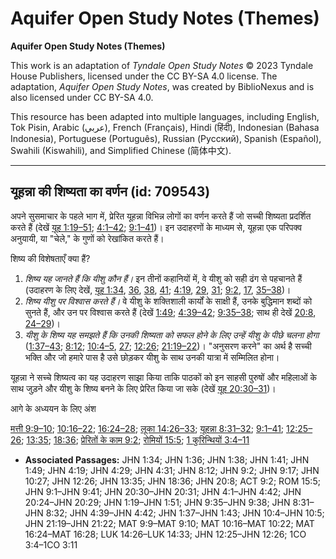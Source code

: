 # Aquifer Open Study Notes (Themes)

**Aquifer Open Study Notes (Themes)**

This work is an adaptation of *Tyndale Open Study Notes* © 2023 Tyndale House Publishers, licensed under the CC BY\-SA 4\.0 license. The adaptation, *Aquifer Open Study Notes*, was created by BiblioNexus and is also licensed under CC BY\-SA 4\.0\.

This resource has been adapted into multiple languages, including English, Tok Pisin, Arabic (عربي), French (Français), Hindi (हिंदी), Indonesian (Bahasa Indonesia), Portuguese (Português), Russian (Русский), Spanish (Español), Swahili (Kiswahili), and Simplified Chinese (简体中文).



--------------------------------

## यूहन्ना की शिष्यता का वर्णन (id: 709543)

अपने सुसमाचार के पहले भाग में, प्रेरित यूहन्ना विभिन्न लोगों का वर्णन करते हैं जो सच्ची शिष्यता प्रदर्शित करते हैं (देखें [यूह 1:19–51](https://ref.ly/John1:19-John1:51); [4:1–42](https://ref.ly/John4:1-John4:42); [9:1–41](https://ref.ly/John9:1-John9:41))। इन उदाहरणों के माध्यम से, यूहन्ना एक परिपक्व अनुयायी, या "चेले," के गुणों को रेखांकित करते हैं।

शिष्य की विशेषताएँ क्या हैं?

1. *शिष्य यह जानते हैं कि यीशु कौन हैं।* इन तीनों कहानियों में, वे यीशु को सही ढंग से पहचानते हैं (उदाहरण के लिए देखें, [यूह 1:34](https://ref.ly/John1:34), [36](https://ref.ly/John1:36), [38](https://ref.ly/John1:38), [41](https://ref.ly/John1:41); [4:19](https://ref.ly/John4:19), [29](https://ref.ly/John4:29), [31](https://ref.ly/John4:31); [9:2](https://ref.ly/John9:2), [17](https://ref.ly/John9:17), [35–38](https://ref.ly/John9:35-John9:38))।
2. *शिष्य यीशु पर विश्वास करते हैं।* वे यीशु के शक्तिशाली कार्यों के साक्षी हैं, उनके बुद्धिमान शब्दों को सुनते हैं, और उन पर विश्वास करते हैं (देखें [1:49](https://ref.ly/John1:49); [4:39–42](https://ref.ly/John4:39-John4:42); [9:35–38](https://ref.ly/John9:35-John9:38); साथ ही देखें [20:8](https://ref.ly/John20:8), [24–29](https://ref.ly/John20:24-John20:29))।
3. *यीशु* *के शिष्य यह समझते हैं कि उनकी शिष्यता को सफल होने के लिए उन्हें यीशु के पीछे चलना होगा* ([1:37–43](https://ref.ly/John1:37-John1:43); [8:12](https://ref.ly/John8:12); [10:4–5](https://ref.ly/John10:4-John10:5), [27](https://ref.ly/John10:27); [12:26](https://ref.ly/John12:26); [21:19–22](https://ref.ly/John21:19-John21:22))। "अनुसरण करने" का अर्थ है सच्ची भक्ति और जो हमारे पास है उसे छोड़कर यीशु के साथ उनकी यात्रा में सम्मिलित होना।

यूहन्ना ने सच्चे शिष्यत्व का यह उदाहरण साझा किया ताकि पाठकों को इन साहसी पुरुषों और महिलाओं के साथ जुड़ने और यीशु के शिष्य बनने के लिए प्रेरित किया जा सके (देखें [यूह 20:30–31](https://ref.ly/John20:30-John20:31))।

आगे के अध्ययन के लिए अंश

[मत्ती 9:9–10](https://ref.ly/Matt9:9-Matt9:10); [10:16–22](https://ref.ly/Matt10:16-Matt10:22); [16:24–28](https://ref.ly/Matt16:24-Matt16:28); [लूका 14:26–33](https://ref.ly/Luke14:26-Luke14:33); [यूहन्ना 8:31–32](https://ref.ly/John8:31-John8:32); [9:1–41](https://ref.ly/John9:1-John9:41); [12:25–26](https://ref.ly/John12:25-John12:26); [13:35](https://ref.ly/John13:35); [18:36](https://ref.ly/John18:36); [प्रेरितों के काम 9:2](https://ref.ly/Acts9:2); [रोमियों 15:5](https://ref.ly/Rom15:5); [1 कुरिन्थियों 3:4–11](https://ref.ly/1Cor3:4-1Cor3:11)

* **Associated Passages:** JHN 1:34; JHN 1:36; JHN 1:38; JHN 1:41; JHN 1:49; JHN 4:19; JHN 4:29; JHN 4:31; JHN 8:12; JHN 9:2; JHN 9:17; JHN 10:27; JHN 12:26; JHN 13:35; JHN 18:36; JHN 20:8; ACT 9:2; ROM 15:5; JHN 9:1–JHN 9:41; JHN 20:30–JHN 20:31; JHN 4:1–JHN 4:42; JHN 20:24–JHN 20:29; JHN 1:19–JHN 1:51; JHN 9:35–JHN 9:38; JHN 8:31–JHN 8:32; JHN 4:39–JHN 4:42; JHN 1:37–JHN 1:43; JHN 10:4–JHN 10:5; JHN 21:19–JHN 21:22; MAT 9:9–MAT 9:10; MAT 10:16–MAT 10:22; MAT 16:24–MAT 16:28; LUK 14:26–LUK 14:33; JHN 12:25–JHN 12:26; 1CO 3:4–1CO 3:11

